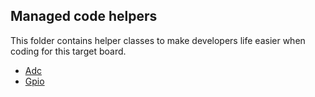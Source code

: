 ## Managed code helpers

This folder contains helper classes to make developers life easier when coding for this target board.

* [Adc](I2M_OXYGEN_NF.Adc.cs)
* [Gpio](I2M_OXYGEN_NF.Gpio.cs)
